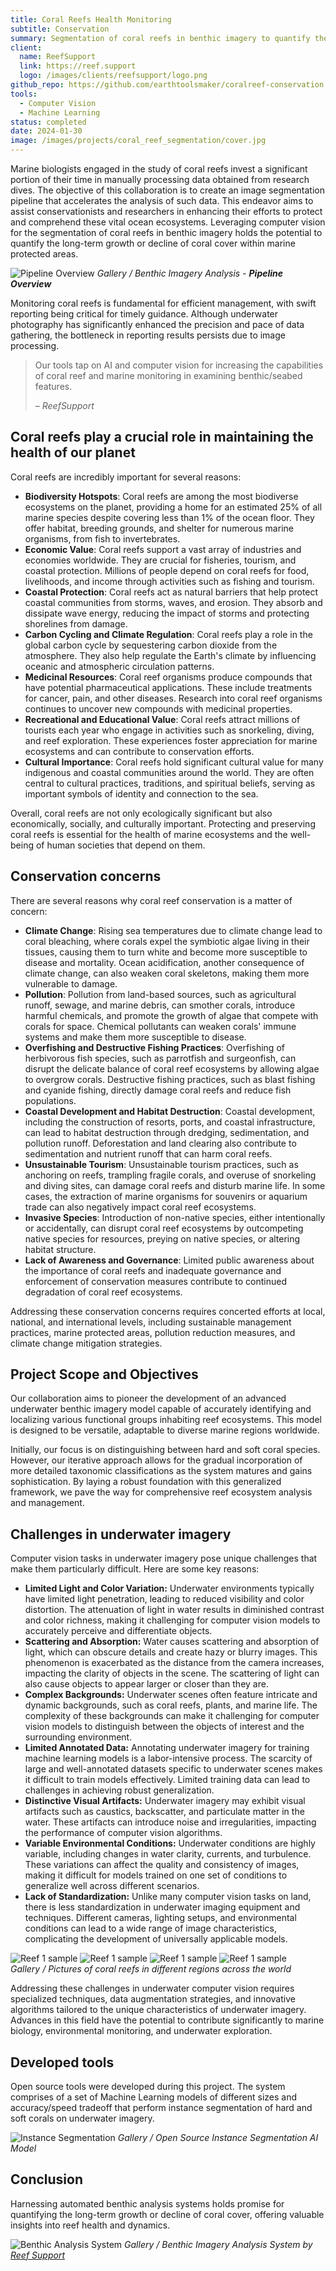 ```yaml
---
title: Coral Reefs Health Monitoring
subtitle: Conservation
summary: Segmentation of coral reefs in benthic imagery to quantify the long-term growth or decline of coral cover within marine protected areas.
client: 
  name: ReefSupport
  link: https://reef.support
  logo: /images/clients/reefsupport/logo.png
github_repo: https://github.com/earthtoolsmaker/coralreef-conservation
tools:
  - Computer Vision
  - Machine Learning
status: completed
date: 2024-01-30
image: /images/projects/coral_reef_segmentation/cover.jpg
---
```


Marine biologists engaged in the study of coral reefs invest a significant
portion of their time in manually processing data obtained from research dives.
The objective of this collaboration is to create an image segmentation pipeline
that accelerates the analysis of such data. This endeavor aims to assist
conservationists and researchers in enhancing their efforts to protect and
comprehend these vital ocean ecosystems. Leveraging computer vision for the
segmentation of coral reefs in benthic imagery holds the potential to quantify
the long-term growth or decline of coral cover within marine protected areas.

![Pipeline Overview](/images/projects/coral_reef_segmentation/pipeline_overview.png)
*Gallery / Benthic Imagery Analysis - __Pipeline Overview__*

Monitoring coral reefs is fundamental for efficient management, with swift
reporting being critical for timely guidance. Although underwater photography
has significantly enhanced the precision and pace of data gathering, the
bottleneck in reporting results persists due to image processing.

> Our tools tap on AI and computer vision for increasing the capabilities of
> coral reef and marine monitoring in examining benthic/seabed features.
>
> <cite>– ReefSupport</cite>

## Coral reefs play a crucial role in maintaining the health of our planet

Coral reefs are incredibly important for several reasons:

- __Biodiversity Hotspots__: Coral reefs are among the most biodiverse
ecosystems on the planet, providing a home for an estimated 25% of all marine
species despite covering less than 1% of the ocean floor. They offer habitat,
breeding grounds, and shelter for numerous marine organisms, from fish to
invertebrates.
- __Economic Value__: Coral reefs support a vast array of industries and
economies worldwide. They are crucial for fisheries, tourism, and coastal
protection. Millions of people depend on coral reefs for food, livelihoods, and
income through activities such as fishing and tourism.
- __Coastal Protection__: Coral reefs act as natural barriers that help protect
coastal communities from storms, waves, and erosion. They absorb and dissipate
wave energy, reducing the impact of storms and protecting shorelines from
damage.
- __Carbon Cycling and Climate Regulation__: Coral reefs play a role in the
global carbon cycle by sequestering carbon dioxide from the atmosphere. They
also help regulate the Earth's climate by influencing oceanic and atmospheric
circulation patterns.
- __Medicinal Resources__: Coral reef organisms produce compounds that have
potential pharmaceutical applications. These include treatments for cancer,
pain, and other diseases. Research into coral reef organisms continues to
uncover new compounds with medicinal properties.
- __Recreational and Educational Value__: Coral reefs attract millions of
tourists each year who engage in activities such as snorkeling, diving, and
reef exploration. These experiences foster appreciation for marine ecosystems
and can contribute to conservation efforts.
- __Cultural Importance__: Coral reefs hold significant cultural value for many
indigenous and coastal communities around the world. They are often central to
cultural practices, traditions, and spiritual beliefs, serving as important
symbols of identity and connection to the sea.

Overall, coral reefs are not only ecologically significant but also
economically, socially, and culturally important. Protecting and preserving
coral reefs is essential for the health of marine ecosystems and the well-being
of human societies that depend on them.

## Conservation concerns

There are several reasons why coral reef conservation is a matter of concern:

- __Climate Change__: Rising sea temperatures due to climate change lead to
coral bleaching, where corals expel the symbiotic algae living in their
tissues, causing them to turn white and become more susceptible to disease and
mortality. Ocean acidification, another consequence of climate change, can also
weaken coral skeletons, making them more vulnerable to damage.
- __Pollution__: Pollution from land-based sources, such as agricultural
runoff, sewage, and marine debris, can smother corals, introduce harmful
chemicals, and promote the growth of algae that compete with corals for space.
Chemical pollutants can weaken corals' immune systems and make them more
susceptible to disease.
- __Overfishing and Destructive Fishing Practices__: Overfishing of herbivorous
fish species, such as parrotfish and surgeonfish, can disrupt the delicate
balance of coral reef ecosystems by allowing algae to overgrow corals.
Destructive fishing practices, such as blast fishing and cyanide fishing,
directly damage coral reefs and reduce fish populations.
- __Coastal Development and Habitat Destruction__: Coastal development,
including the construction of resorts, ports, and coastal infrastructure, can
lead to habitat destruction through dredging, sedimentation, and pollution
runoff. Deforestation and land clearing also contribute to sedimentation and
nutrient runoff that can harm coral reefs.
- __Unsustainable Tourism__: Unsustainable tourism practices, such as anchoring
on reefs, trampling fragile corals, and overuse of snorkeling and diving sites,
can damage coral reefs and disturb marine life. In some cases, the extraction
of marine organisms for souvenirs or aquarium trade can also negatively impact
coral reef ecosystems.
- __Invasive Species__: Introduction of non-native species, either
intentionally or accidentally, can disrupt coral reef ecosystems by
outcompeting native species for resources, preying on native species, or
altering habitat structure.
- __Lack of Awareness and Governance__: Limited public awareness about the
importance of coral reefs and inadequate governance and enforcement of
conservation measures contribute to continued degradation of coral reef
ecosystems.

Addressing these conservation concerns requires concerted efforts at local,
national, and international levels, including sustainable management practices,
marine protected areas, pollution reduction measures, and climate change
mitigation strategies.

## Project Scope and Objectives

Our collaboration aims to pioneer the development of an advanced underwater
benthic imagery model capable of accurately identifying and localizing various
functional groups inhabiting reef ecosystems. This model is designed to be
versatile, adaptable to diverse marine regions worldwide.

Initially, our focus is on distinguishing between hard and soft coral species.
However, our iterative approach allows for the gradual incorporation of more
detailed taxonomic classifications as the system matures and gains
sophistication. By laying a robust foundation with this generalized framework,
we pave the way for comprehensive reef ecosystem analysis and management.

## Challenges in underwater imagery

Computer vision tasks in underwater imagery pose unique challenges that make
them particularly difficult. Here are some key reasons:

- __Limited Light and Color Variation:__ Underwater environments typically
   have limited light penetration, leading to reduced visibility and color
distortion. The attenuation of light in water results in diminished contrast
and color richness, making it challenging for computer vision models to
accurately perceive and differentiate objects.
- __Scattering and Absorption:__ Water causes scattering and absorption of
   light, which can obscure details and create hazy or blurry images. This
phenomenon is exacerbated as the distance from the camera increases, impacting
the clarity of objects in the scene. The scattering of light can also cause
objects to appear larger or closer than they are.
- __Complex Backgrounds:__ Underwater scenes often feature intricate and
   dynamic backgrounds, such as coral reefs, plants, and marine life. The
complexity of these backgrounds can make it challenging for computer vision
models to distinguish between the objects of interest and the surrounding
environment.
- __Limited Annotated Data:__ Annotating underwater imagery for training
   machine learning models is a labor-intensive process. The scarcity of large
and well-annotated datasets specific to underwater scenes makes it difficult to
train models effectively. Limited training data can lead to challenges in
achieving robust generalization.
- __Distinctive Visual Artifacts:__ Underwater imagery may exhibit visual
   artifacts such as caustics, backscatter, and particulate matter in the
water. These artifacts can introduce noise and irregularities, impacting the
performance of computer vision algorithms.
- __Variable Environmental Conditions:__ Underwater conditions are highly
   variable, including changes in water clarity, currents, and turbulence.
These variations can affect the quality and consistency of images, making it
difficult for models trained on one set of conditions to generalize well across
different scenarios.
- __Lack of Standardization:__ Unlike many computer vision tasks on land,
   there is less standardization in underwater imaging equipment and
techniques. Different cameras, lighting setups, and environmental conditions
can lead to a wide range of image characteristics, complicating the development
of universally applicable models.

<div class="gallery-box">
  <div class="gallery">
    <img src="/images/projects/coral_reef_segmentation/reefs/reef1.jpg" loading="lazy" alt="Reef 1 sample" \>
    <img src="/images/projects/coral_reef_segmentation/reefs/reef2.jpg" loading="lazy" alt="Reef 1 sample" \>
    <img src="/images/projects/coral_reef_segmentation/reefs/reef3.jpg" loading="lazy" alt="Reef 1 sample" \>
    <img src="/images/projects/coral_reef_segmentation/reefs/reef4.jpg" loading="lazy" alt="Reef 1 sample" \>
  </div>
  <em>Gallery / Pictures of coral reefs in different regions across the world</em>
</div>

Addressing these challenges in underwater computer vision requires specialized
techniques, data augmentation strategies, and innovative algorithms tailored to
the unique characteristics of underwater imagery. Advances in this field have
the potential to contribute significantly to marine biology, environmental
monitoring, and underwater exploration.

## Developed tools

Open source tools were developed during this project. The system
comprises of a set of Machine Learning models of
different sizes and accuracy/speed tradeoff that perform
instance segmentation of hard and soft corals on
underwater imagery.

![Instance Segmentation](/images/projects/coral_reef_segmentation/instance_segmentation.png)
*Gallery / Open Source Instance Segmentation AI Model*

## Conclusion

Harnessing automated benthic analysis systems holds
promise for quantifying the long-term growth or decline
of coral cover, offering valuable insights into reef
health and dynamics.

![Benthic Analysis System](/images/projects/coral_reef_segmentation/coral_ai.gif)
*Gallery / Benthic Imagery Analysis System by <a href="https://reef.support">Reef Support</a>*

